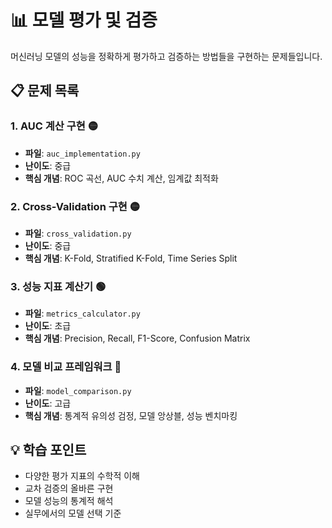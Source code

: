 # 📊 모델 평가 및 검증

머신러닝 모델의 성능을 정확하게 평가하고 검증하는 방법들을 구현하는 문제들입니다.

## 📋 문제 목록

### 1. AUC 계산 구현 🟡
- **파일**: `auc_implementation.py`
- **난이도**: 중급
- **핵심 개념**: ROC 곡선, AUC 수치 계산, 임계값 최적화

### 2. Cross-Validation 구현 🟡
- **파일**: `cross_validation.py`
- **난이도**: 중급
- **핵심 개념**: K-Fold, Stratified K-Fold, Time Series Split

### 3. 성능 지표 계산기 🟢
- **파일**: `metrics_calculator.py`
- **난이도**: 초급
- **핵심 개념**: Precision, Recall, F1-Score, Confusion Matrix

### 4. 모델 비교 프레임워크 🔴
- **파일**: `model_comparison.py`
- **난이도**: 고급
- **핵심 개념**: 통계적 유의성 검정, 모델 앙상블, 성능 벤치마킹

## 💡 학습 포인트

- 다양한 평가 지표의 수학적 이해
- 교차 검증의 올바른 구현
- 모델 성능의 통계적 해석
- 실무에서의 모델 선택 기준